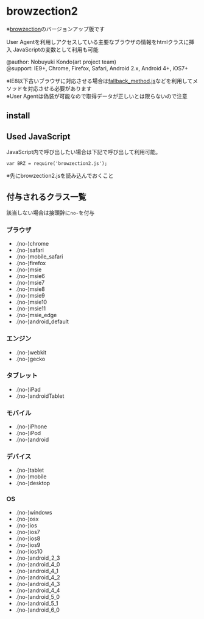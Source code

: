 # browzection2

※[browzection](https://github.com/artprojectteam/browzection)のバージョンアップ版です

User Agentを利用しアクセスしている主要なブラウザの情報をhtmlクラスに挿入
JavaScriptの変数として利用も可能

@author: Nobuyuki Kondo(art project team)<br>
@support: IE9+, Chrome, Firefox, Safari, Android 2.x, Android 4+, iOS7+

※IE8以下古いブラウザに対応させる場合は[fallback_method.js](https://github.com/artprojectteam/fallback_method)などを利用してメソッドを対応させる必要があります<br>
※User Agentは偽装が可能なので取得データが正しいとは限らないので注意


## install


## Used JavaScript

JavaScript内で呼び出したい場合は下記で呼び出して利用可能。

```
var BRZ = require('browzection2.js');
```

※先にbrowzection2.jsを読み込んでおくこと

## 付与されるクラス一覧

該当しない場合は接頭辞に`no-`を付与

### ブラウザ

- .(no-)chrome
- .(no-)safari
- .(no-)mobile_safari
- .(no-)firefox
- .(no-)msie
- .(no-)msie6
- .(no-)msie7
- .(no-)msie8
- .(no-)msie9
- .(no-)msie10
- .(no-)msie11
- .(no-)msie_edge
- .(no-)android_default

### エンジン

- .(no-)webkit
- .(no-)gecko


### タブレット

- .(no-)iPad
- .(no-)androidTablet


### モバイル

- .(no-)iPhone
- .(no-)iPod
- .(no-)android


### デバイス

- .(no-)tablet
- .(no-)mobile
- .(no-)desktop


### OS

- .(no-)windows
- .(no-)osx
- .(no-)ios
- .(no-)ios7
- .(no-)ios8
- .(no-)ios9
- .(no-)ios10
- .(no-)android_2_3
- .(no-)android_4_0
- .(no-)android_4_1
- .(no-)android_4_2
- .(no-)android_4_3
- .(no-)android_4_4
- .(no-)android_5_0
- .(no-)android_5_1
- .(no-)android_6_0


